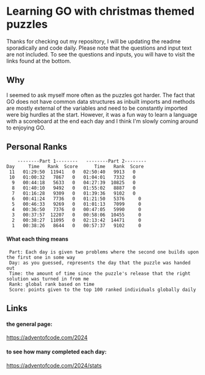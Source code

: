 # Learning GO with christmas themed puzzles
Thanks for checking out my repository, I will be updating the readme sporadically and code daily. Please note that the questions and input text are not included. To see the questions and inputs, you will have to visit the links found at the bottom.
## Why
I seemed to ask myself more often as the puzzles got harder. The fact that GO does not have common data structures as inbuilt imports and methods are mostly external of the variables and need to be constantly imported were big hurdles at the start. However, it was a fun way to learn a language with a scoreboard at the end each day and I think I'm slowly coming  around to enjoying GO.
## Personal Ranks
```
  	--------Part 1--------   --------Part 2--------
Day   	Time   Rank  Score   	Time   Rank  Score
 11   01:29:50  11941   0   02:50:40   9913   0
 10   01:00:32   7867   0   01:04:01   7332   0
  9   00:44:18   5633   0   04:27:39  10825   0
  8   01:40:10   9492   0   01:55:02   8887   0
  7   01:16:28   9309   0   01:39:36   9102   0
  6   00:41:24   7736  	0   01:21:50   5376  	0
  5   00:46:33   9269  	0   01:01:13   7099  	0
  4   00:36:50   7376  	0   00:47:05   5990  	0
  3   00:37:57  12207  	0   00:58:06  10455  	0
  2   00:38:27  11095  	0   02:13:42  14471  	0
  1   00:38:26   8644  	0   00:57:37   9102  	0
```
#### What each thing means
```
 Part: Each day is given two problems where the second one builds upon the first one in some way
 Day: as you guessed, represents the day that the puzzle was handed out
 Time: the amount of time since the puzzle's release that the right solution was turned in from me
 Rank: global rank based on time
 Score: points given to the top 100 ranked individuals globally daily
```
## Links
#### the general page:
https://adventofcode.com/2024
#### to see how many completed each day:
https://adventofcode.com/2024/stats
